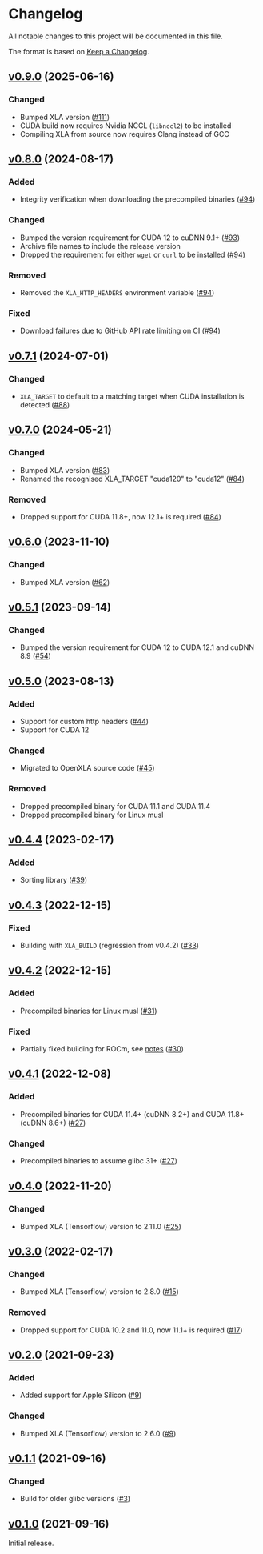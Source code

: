 # Changelog

All notable changes to this project will be documented in this file.

The format is based on [Keep a Changelog](https://keepachangelog.com/en/1.0.0/).

## [v0.9.0](https://github.com/elixir-nx/xla/tree/v0.9.0) (2025-06-16)

### Changed

* Bumped XLA version ([#111](https://github.com/elixir-nx/xla/pull/111))
* CUDA build now requires Nvidia NCCL (`libnccl2`) to be installed
* Compiling XLA from source now requires Clang instead of GCC

## [v0.8.0](https://github.com/elixir-nx/xla/tree/v0.8.0) (2024-08-17)

### Added

* Integrity verification when downloading the precompiled binaries ([#94](https://github.com/elixir-nx/xla/pull/94))

### Changed

* Bumped the version requirement for CUDA 12 to cuDNN 9.1+ ([#93](https://github.com/elixir-nx/xla/pull/93))
* Archive file names to include the release version
* Dropped the requirement for either `wget` or `curl` to be installed ([#94](https://github.com/elixir-nx/xla/pull/94))

### Removed

* Removed the `XLA_HTTP_HEADERS` environment variable ([#94](https://github.com/elixir-nx/xla/pull/94))

### Fixed

* Download failures due to GitHub API rate limiting on CI ([#94](https://github.com/elixir-nx/xla/pull/94))

## [v0.7.1](https://github.com/elixir-nx/xla/tree/v0.7.1) (2024-07-01)

### Changed

* `XLA_TARGET` to default to a matching target when CUDA installation is detected ([#88](https://github.com/elixir-nx/xla/pull/88))

## [v0.7.0](https://github.com/elixir-nx/xla/tree/v0.7.0) (2024-05-21)

### Changed

* Bumped XLA version ([#83](https://github.com/elixir-nx/xla/pull/83))
* Renamed the recognised XLA_TARGET "cuda120" to "cuda12" ([#84](https://github.com/elixir-nx/xla/pull/84))

### Removed

* Dropped support for CUDA 11.8+, now 12.1+ is required ([#84](https://github.com/elixir-nx/xla/pull/84))

## [v0.6.0](https://github.com/elixir-nx/xla/tree/v0.6.0) (2023-11-10)

### Changed

* Bumped XLA version ([#62](https://github.com/elixir-nx/xla/pull/62))

## [v0.5.1](https://github.com/elixir-nx/xla/tree/v0.5.1) (2023-09-14)

### Changed

* Bumped the version requirement for CUDA 12 to CUDA 12.1 and cuDNN 8.9 ([#54](https://github.com/elixir-nx/xla/pull/54))

## [v0.5.0](https://github.com/elixir-nx/xla/tree/v0.5.0) (2023-08-13)

### Added

* Support for custom http headers ([#44](https://github.com/elixir-nx/xla/pull/44))
* Support for CUDA 12

### Changed

* Migrated to OpenXLA source code ([#45](https://github.com/elixir-nx/xla/pull/45))

### Removed

* Dropped precompiled binary for CUDA 11.1 and CUDA 11.4
* Dropped precompiled binary for Linux musl

## [v0.4.4](https://github.com/elixir-nx/xla/tree/v0.4.4) (2023-02-17)

### Added

* Sorting library ([#39](https://github.com/elixir-nx/xla/pull/39))

## [v0.4.3](https://github.com/elixir-nx/xla/tree/v0.4.3) (2022-12-15)

### Fixed

* Building with `XLA_BUILD` (regression from v0.4.2) ([#33](https://github.com/elixir-nx/xla/pull/33))

## [v0.4.2](https://github.com/elixir-nx/xla/tree/v0.4.2) (2022-12-15)

### Added

* Precompiled binaries for Linux musl ([#31](https://github.com/elixir-nx/xla/pull/31))

### Fixed

* Partially fixed building for ROCm, see [notes](https://github.com/elixir-nx/xla/blob/e0352a1769ecdb93f7c829f7f184fd2b81d6ad3f/README.md#notes-for-rocm) ([#30](https://github.com/elixir-nx/xla/pull/30))

## [v0.4.1](https://github.com/elixir-nx/xla/tree/v0.4.1) (2022-12-08)

### Added

* Precompiled binaries for CUDA 11.4+ (cuDNN 8.2+) and CUDA 11.8+ (cuDNN 8.6+) ([#27](https://github.com/elixir-nx/xla/pull/27))

### Changed

* Precompiled binaries to assume glibc 31+ ([#27](https://github.com/elixir-nx/xla/pull/27))

## [v0.4.0](https://github.com/elixir-nx/xla/tree/v0.4.0) (2022-11-20)

### Changed

* Bumped XLA (Tensorflow) version to 2.11.0 ([#25](https://github.com/elixir-nx/xla/pull/25))

## [v0.3.0](https://github.com/elixir-nx/xla/tree/v0.3.0) (2022-02-17)

### Changed

* Bumped XLA (Tensorflow) version to 2.8.0 ([#15](https://github.com/elixir-nx/xla/pull/15))

### Removed

* Dropped support for CUDA 10.2 and 11.0, now 11.1+ is required ([#17](https://github.com/elixir-nx/xla/pull/17))

## [v0.2.0](https://github.com/elixir-nx/xla/tree/v0.2.0) (2021-09-23)

### Added

* Added support for Apple Silicon ([#9](https://github.com/elixir-nx/xla/pull/9))

### Changed

* Bumped XLA (Tensorflow) version to 2.6.0 ([#9](https://github.com/elixir-nx/xla/pull/9))

## [v0.1.1](https://github.com/elixir-nx/xla/tree/v0.1.1) (2021-09-16)

### Changed

* Build for older glibc versions ([#3](https://github.com/elixir-nx/xla/pull/3))

## [v0.1.0](https://github.com/elixir-nx/xla/tree/v0.1.0) (2021-09-16)

Initial release.
